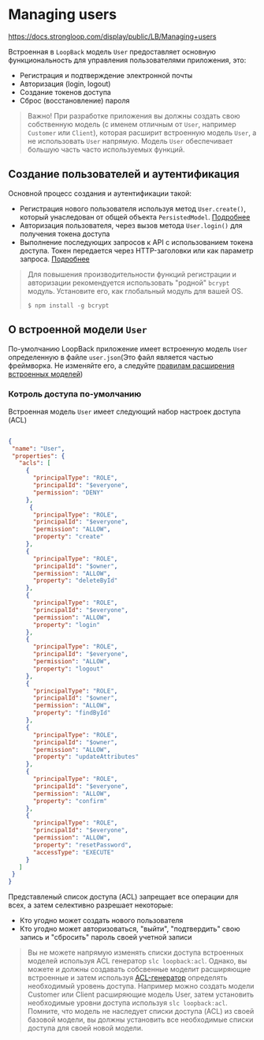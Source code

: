 # Managing users

https://docs.strongloop.com/display/public/LB/Managing+users

Встроенная в `LoopBack` модель `User` предоставляет основную функциональность для управления пользователями приложения, это:

+ Регистрация и подтверждение электронной почты
+ Авторизация (login, logout)
+ Создание токенов доступа
+ Сброс (восстановление) пароля

> Важно! При разработке приложения вы должны создать свою собственную модель (с именем отличным от `User`, например `Customer` или `Client`), которая расширит встроенную модель `User`, а не использовать `User` напрямую. Модель `User` обеспечивает большую часть часто используемых функций.

## Создание пользователей и аутентификация

Основной процесс создания и аутентификации такой:

+ Регистрация нового пользователя используя метод `User.create()`, который унаследован от общей объекта `PersistedModel`. [Подробнее](https://docs.strongloop.com/display/LB/Registering+users)
+ Авторизация пользователя, через вызов метода `User.login()` для получения токена доступа
+ Выполнение последующих запросов к API с использованием токена доступа. Токен передается через HTTP-заголовки или как параметр запроса. [Подробнее](https://docs.strongloop.com/display/LB/Making+authenticated+requests#Makingauthenticatedrequests-Makingauthenticatedrequestswithaccesstokens) 

> Для повышения производительности функций регистрации и авторизации рекомендуется использовать "родной" `bcrypt` модуль. Установите его, как глобальный модуль для вашей OS.
> ```
> $ npm install -g bcrypt
> ```

## О встроенной модели `User`

По-умолчанию LoopBack приложение имеет встроенную модель `User` определенную в файле `user.json`(Это файл является частью фреймворка. Не изменяйте его, а следуйте [правилам расширения встроенных моделей](https://docs.strongloop.com/display/LB/Extending+built-in+models))

### Котроль доступа по-умолчанию

Встроенная модель `User` имеет следующий набор настроек доступа (ACL)

```json

{
 "name": "User",
 "properties": {
   "acls": [
     {
       "principalType": "ROLE",
       "principalId": "$everyone",
       "permission": "DENY"
     },
      {
       "principalType": "ROLE",
       "principalId": "$everyone",
       "permission": "ALLOW",
       "property": "create"
     },
     {
       "principalType": "ROLE",
       "principalId": "$owner",
       "permission": "ALLOW",
       "property": "deleteById"
     },
     {
       "principalType": "ROLE",
       "principalId": "$everyone",
       "permission": "ALLOW",
       "property": "login"
     },
     {
       "principalType": "ROLE",
       "principalId": "$everyone",
       "permission": "ALLOW",
       "property": "logout"
     },
     {
       "principalType": "ROLE",
       "principalId": "$owner",
       "permission": "ALLOW",
       "property": "findById"
     },
     {
       "principalType": "ROLE",
       "principalId": "$owner",
       "permission": "ALLOW",
       "property": "updateAttributes"
     },
     {
       "principalType": "ROLE",
       "principalId": "$everyone",
       "permission": "ALLOW",
       "property": "confirm"
     },
     {
       "principalType": "ROLE",
       "principalId": "$everyone",
       "permission": "ALLOW",
       "property": "resetPassword",
       "accessType": "EXECUTE"
     }
   ]
 }
}
```

Представленый список доступа (ACL) запрещает все операции для всех, а затем селективно разрешает некоторые:

+ Кто угодно может создать нового пользователя
+ Кто угодно может авторизоваться, "выйти", "подтвердить" свою запись и "сбросить" пароль своей учетной записи

> Вы не можете напрямую изменять списки доступа встроенных моделей используя ACL генератор `slc loopback:acl`.
> Однако, вы можете и должны создавать собсвенные моделит расширяющие встроенные и затем используя [ACL-генератор](https://docs.strongloop.com/display/LB/ACL+generator) определять необходимый уровень доступа. Например можно создать модели Customer или Client расширяющие модель User, затем установить необходимые уровни доступа используя `slc loopback:acl`. Помните, что модель не наследует списки доступа (ACL) из своей базовой модели, вы должны установить все необходимые списки доступа для своей новой модели.